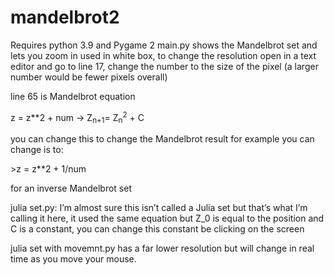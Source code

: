 # mandelbrot2
Requires python 3.9 and Pygame 2
main.py shows the Mandelbrot set and lets you zoom in used in white box, to change the resolution open in a text editor and go to line 17,
change the number to the size of the pixel (a larger number would be fewer pixels overall)

line 65 is Mandelbrot equation
<p>
z = z**2 + num -> Z<sub>n+1</sub>= Z<sub>n</sub><sup>2</sup> + C
<p>
you can change this to change the Mandelbrot result for example you can change is to:
<p>
>z = z**2 + 1/num

<p>for an inverse Mandelbrot set

julia set.py: I’m almost sure this isn’t called a Julia set but that’s what I’m calling it here,
it used the same equation but Z_0 is equal to the position and C is a constant, you can change this constant be clicking on the screen

julia set with movemnt.py has a far lower resolution but will change in real time as you move your mouse.
